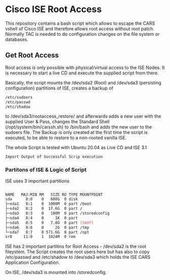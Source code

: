 # Cisco ISE Root Access

This repository contains a bash script which allows to escape the CARS vshell of Cisco ISE and therefore allows root access without root patch. Normally TAC is needed to do configuration changes on the file system or databases. 

## Get Root Access

Root access is only possible with physical/virtual access to the ISE Nodes.
It is necessary to start a live CD and execute the supplied script from there.

Basically, the script mounts the /dev/sda2 (Root) and /dev/sda3 (persisting configuration) partitions of ISE, creates a backup of 


  ```sh
/etc/sudoers 
/etc/passwd
/etc/shadow
```

to /dev/sda3/rootaccess_restore/ and afterwards adds a new user with the supplied User & Pass, changes the Standard Shell (/opt/system/bin/carssh.sh) to /bin/bash and adds the new user to the sudoers file. The Backup is only created at the first time the script is executed, to be able to restore to a non-rooted vanilla ISE.


The whole Script is tested with Ubuntu 20.04 as Live CD and ISE 3.1



  ```sh
Import Output of Successful Scrip execution 
```



### Partitons of ISE & Logic of Script

ISE uses 3 important partitions 

  ```sh

NAME   MAJ:MIN RM   SIZE RO TYPE MOUNTPOINT
sda      8:0    0   600G  0 disk
├─sda1   8:1    0  1000M  0 part /boot
├─sda2   8:2    0  17.6G  0 part /
├─sda3   8:3    0   100M  0 part /storedconfig
├─sda4   8:4    0     1K  0 part
├─sda5   8:5    0   7.8G  0 part [SWAP]
├─sda6   8:6    0     2G  0 part /tmp
└─sda7   8:7    0 571.6G  0 part /opt
sr0     11:0    1  1024M  0 rom

```

ISE has 2 important partitins for Root Access - /dev/sda2 is the root fileystem. The Script creates the root users here but has also to copy  /etc/passwd and /etc/shadow to /dev/sda3 which holds the ISE CARS Application Configuration.

On ISE, /dev/sda3 is mounted into /storedconfig.


